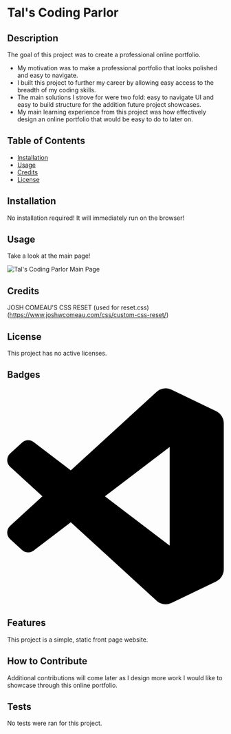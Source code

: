 # Tal's Coding Parlor

## Description

The goal of this project was to create a professional online portfolio.

- My motivation was to make a professional portfolio that looks polished and easy to navigate.
- I built this project to further my career by allowing easy access to the breadth of my coding skills.
- The main solutions I strove for were two fold: easy to navigate UI and easy to build structure for the addition future project showcases.
- My main learning experience from this project was how effectively design an online portfolio that would be easy to do to later on.

## Table of Contents

- [Installation](#installation)
- [Usage](#usage)
- [Credits](#credits)
- [License](#license)

## Installation

No installation required! It will immediately run on the browser!

## Usage

Take a look at the main page!

![Tal's Coding Parlor Main Page]()

## Credits

JOSH COMEAU'S CSS RESET (used for reset.css) (https://www.joshwcomeau.com/css/custom-css-reset/)

## License

This project has no active licenses.

## Badges

<svg role="img" viewBox="0 0 24 24" xmlns="http://www.w3.org/2000/svg"><title>Visual Studio Code</title><path d="M23.15 2.587L18.21.21a1.494 1.494 0 0 0-1.705.29l-9.46 8.63-4.12-3.128a.999.999 0 0 0-1.276.057L.327 7.261A1 1 0 0 0 .326 8.74L3.899 12 .326 15.26a1 1 0 0 0 .001 1.479L1.65 17.94a.999.999 0 0 0 1.276.057l4.12-3.128 9.46 8.63a1.492 1.492 0 0 0 1.704.29l4.942-2.377A1.5 1.5 0 0 0 24 20.06V3.939a1.5 1.5 0 0 0-.85-1.352zm-5.146 14.861L10.826 12l7.178-5.448v10.896z"/></svg>

## Features

This project is a simple, static front page website.

## How to Contribute

Additional contributions will come later as I design more work I would like to showcase through this online portfolio.

## Tests

No tests were ran for this project.